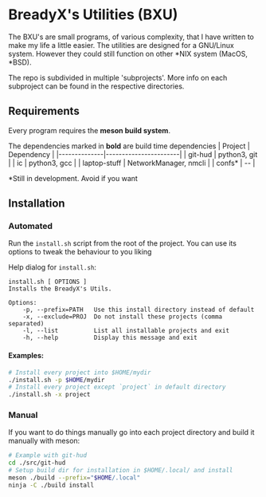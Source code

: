 # BreadyX's Utilities (BXU)
The BXU's are small programs, of various complexity, that I have written to make
my life a little easier. The utilities are designed for a GNU/Linux system. 
However they could still function on other *NIX system (MacOS, *BSD).

The repo is subdivided in multiple 'subprojects'. More info on each subproject
can be found in the respective directories.

## Requirements
Every program requires the **meson build system**.

The dependencies marked in **bold** are build time dependencies
| Project      | Dependency            |
|--------------|-----------------------|
| git-hud      | python3, git          |
| ic           | python3, gcc          |
| laptop-stuff | NetworkManager, nmcli |
| confs\*      | --                    |

\*Still in development. Avoid if you want

## Installation
### Automated
Run the `install.sh` script from the root of the project. You can use
its options to tweak the behaviour to you liking

Help dialog for `install.sh`:
```
install.sh [ OPTIONS ]
Installs the BreadyX's Utils.

Options:
    -p, --prefix=PATH   Use this install directory instead of default
	-x, --exclude=PROJ  Do not install these projects (comma separated)
	-l, --list			List all installable projects and exit
    -h, --help          Display this message and exit
```

#### Examples:
```sh
# Install every project into $HOME/mydir
./install.sh -p $HOME/mydir
# Install every project except `project` in default directory 
./install.sh -x project
```

### Manual
If you want to do things manually go into each project directory and build it 
manually with meson:
```sh
# Example with git-hud
cd ./src/git-hud
# Setup build dir for installation in $HOME/.local/ and install
meson ./build --prefix="$HOME/.local" 
ninja -C ./build install
```
